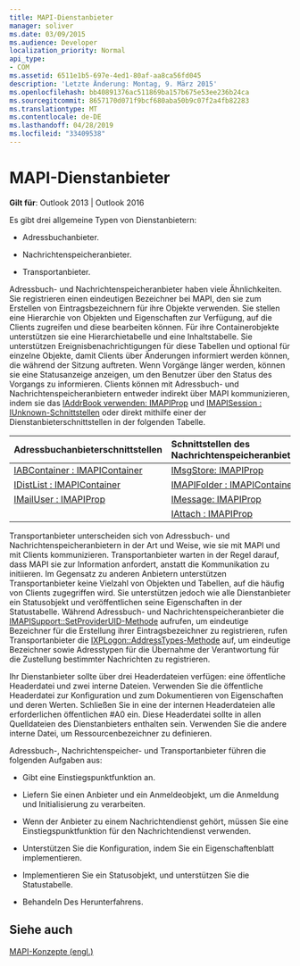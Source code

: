 ```yaml
---
title: MAPI-Dienstanbieter
manager: soliver
ms.date: 03/09/2015
ms.audience: Developer
localization_priority: Normal
api_type:
- COM
ms.assetid: 6511e1b5-697e-4ed1-80af-aa8ca56fd045
description: 'Letzte Änderung: Montag, 9. März 2015'
ms.openlocfilehash: bb40891376ac511869ba157b675e53ee236b24ca
ms.sourcegitcommit: 8657170d071f9bcf680aba50b9c07f2a4fb82283
ms.translationtype: MT
ms.contentlocale: de-DE
ms.lasthandoff: 04/28/2019
ms.locfileid: "33409538"
---
```

# <a name="mapi-service-providers"></a>MAPI-Dienstanbieter

  
  
**Gilt für**: Outlook 2013 | Outlook 2016 
  
Es gibt drei allgemeine Typen von Dienstanbietern:
  
- Adressbuchanbieter.
    
- Nachrichtenspeicheranbieter.
    
- Transportanbieter.
    
Adressbuch- und Nachrichtenspeicheranbieter haben viele Ähnlichkeiten. Sie registrieren einen eindeutigen Bezeichner bei MAPI, den sie zum Erstellen von Eintragsbezeichnern für ihre Objekte verwenden. Sie stellen eine Hierarchie von Objekten und Eigenschaften zur Verfügung, auf die Clients zugreifen und diese bearbeiten können. Für ihre Containerobjekte unterstützen sie eine Hierarchietabelle und eine Inhaltstabelle. Sie unterstützen Ereignisbenachrichtigungen für diese Tabellen und optional für einzelne Objekte, damit Clients über Änderungen informiert werden können, die während der Sitzung auftreten. Wenn Vorgänge länger werden, können sie eine Statusanzeige anzeigen, um den Benutzer über den Status des Vorgangs zu informieren. Clients können mit Adressbuch- und Nachrichtenspeicheranbietern entweder indirekt über MAPI kommunizieren, indem sie das [IAddrBook verwenden: IMAPIProp](iaddrbookimapiprop.md) und [IMAPISession : IUnknown-Schnittstellen](imapisessioniunknown.md) oder direkt mithilfe einer der Dienstanbieterschnittstellen in der folgenden Tabelle. 
  
|**Adressbuchanbieterschnittstellen**|**Schnittstellen des Nachrichtenspeicheranbieters**|
|:-----|:-----|
|[IABContainer : IMAPIContainer](iabcontainerimapicontainer.md) <br/> |[IMsgStore: IMAPIProp](imsgstoreimapiprop.md) <br/> |
|[IDistList : IMAPIContainer](idistlistimapicontainer.md) <br/> |[IMAPIFolder : IMAPIContainer](imapifolderimapicontainer.md) <br/> |
|[IMailUser : IMAPIProp](imailuserimapiprop.md) <br/> |[IMessage: IMAPIProp](imessageimapiprop.md) <br/> |
| <br/> |[IAttach : IMAPIProp](iattachimapiprop.md) <br/> |
   
Transportanbieter unterscheiden sich von Adressbuch- und Nachrichtenspeicheranbietern in der Art und Weise, wie sie mit MAPI und mit Clients kommunizieren. Transportanbieter warten in der Regel darauf, dass MAPI sie zur Information anfordert, anstatt die Kommunikation zu initiieren. Im Gegensatz zu anderen Anbietern unterstützen Transportanbieter keine Vielzahl von Objekten und Tabellen, auf die häufig von Clients zugegriffen wird. Sie unterstützen jedoch wie alle Dienstanbieter ein Statusobjekt und veröffentlichen seine Eigenschaften in der Statustabelle. Während Adressbuch- und Nachrichtenspeicheranbieter die [IMAPISupport::SetProviderUID-Methode](imapisupport-setprovideruid.md) aufrufen, um eindeutige Bezeichner für die Erstellung ihrer Eintragsbezeichner zu registrieren, rufen Transportanbieter die [IXPLogon::AddressTypes-Methode](ixplogon-addresstypes.md) auf, um eindeutige Bezeichner sowie Adresstypen für die Übernahme der Verantwortung für die Zustellung bestimmter Nachrichten zu registrieren. 
  
Ihr Dienstanbieter sollte über drei Headerdateien verfügen: eine öffentliche Headerdatei und zwei interne Dateien. Verwenden Sie die öffentliche Headerdatei zur Konfiguration und zum Dokumentieren von Eigenschaften und deren Werten. Schließen Sie in eine der internen Headerdateien alle erforderlichen öffentlichen #A0 ein. Diese Headerdatei sollte in allen Quelldateien des Dienstanbieters enthalten sein. Verwenden Sie die andere interne Datei, um Ressourcenbezeichner zu definieren.
  
Adressbuch-, Nachrichtenspeicher- und Transportanbieter führen die folgenden Aufgaben aus:
  
- Gibt eine Einstiegspunktfunktion an. 
    
- Liefern Sie einen Anbieter und ein Anmeldeobjekt, um die Anmeldung und Initialisierung zu verarbeiten. 
    
- Wenn der Anbieter zu einem Nachrichtendienst gehört, müssen Sie eine Einstiegspunktfunktion für den Nachrichtendienst verwenden. 
    
- Unterstützen Sie die Konfiguration, indem Sie ein Eigenschaftenblatt implementieren.
    
- Implementieren Sie ein Statusobjekt, und unterstützen Sie die Statustabelle. 
    
- Behandeln Des Herunterfahrens.
    
## <a name="see-also"></a>Siehe auch



[MAPI-Konzepte (engl.)](mapi-concepts.md)

